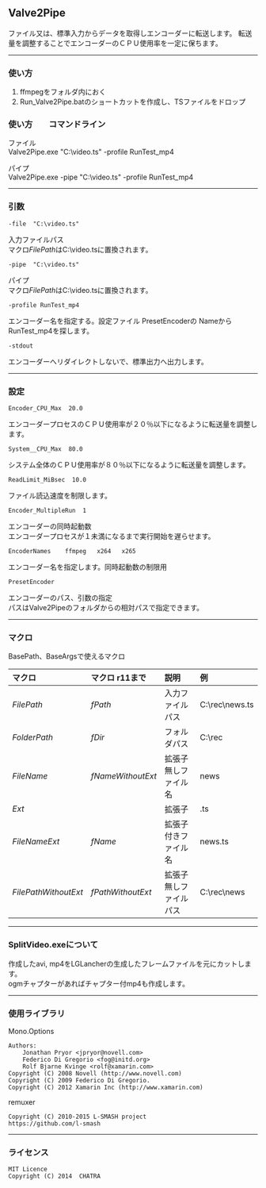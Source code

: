 ﻿
## Valve2Pipe

ファイル又は、標準入力からデータを取得しエンコーダーに転送します。
転送量を調整することでエンコーダーのＣＰＵ使用率を一定に保ちます。



------------------------------------------------------------------
### 使い方

1. ffmpegをフォルダ内におく
2. Run_Valve2Pipe.batのショートカットを作成し、TSファイルをドロップ



### 使い方　　コマンドライン

ファイル  
Valve2Pipe.exe  "C:\video.ts"        -profile RunTest_mp4  

パイプ  
Valve2Pipe.exe  -pipe "C:\video.ts"  -profile RunTest_mp4  



------------------------------------------------------------------
### 引数

    -file  "C:\video.ts"  
入力ファイルパス  
マクロ$FilePath$はC:\video.tsに置換されます。  


    -pipe  "C:\video.ts"  
パイプ  
マクロ$FilePath$はC:\video.tsに置換されます。  


    -profile RunTest_mp4
エンコーダー名を指定する。設定ファイル PresetEncoderの Nameから RunTest_mp4を探します。  


    -stdout
エンコーダーへリダイレクトしないで、標準出力へ出力します。  



------------------------------------------------------------------
### 設定

    Encoder_CPU_Max  20.0  
エンコーダープロセスのＣＰＵ使用率が２０％以下になるように転送量を調整します。  


    System__CPU_Max  80.0  
システム全体のＣＰＵ使用率が８０％以下になるように転送量を調整します。  


    ReadLimit_MiBsec  10.0  
ファイル読込速度を制限します。  


    Encoder_MultipleRun  1  
エンコーダーの同時起動数  
エンコーダープロセスが１未満になるまで実行開始を遅らせます。


    EncoderNames    ffmpeg   x264   x265  
エンコーダー名を指定します。同時起動数の制限用  


    PresetEncoder  
エンコーダーのパス、引数の指定  
パスはValve2Pipeのフォルダからの相対パスで指定できます。  



-----------------------------------------------------------------
### マクロ

BasePath、BaseArgsで使えるマクロ  

|  マクロ                |  マクロ  r11まで    |  説明                     |  例               |
|:-----------------------|:--------------------|:--------------------------|:------------------|
|  $FilePath$            |  $fPath$            |  入力ファイルパス         |  C:\rec\news.ts   |
|  $FolderPath$          |  $fDir$             |  フォルダパス             |  C:\rec           |
|  $FileName$            |  $fNameWithoutExt$  |  拡張子無しファイル名     |  news             |
|  $Ext$                 |                     |  拡張子                   |  .ts              |
|  $FileNameExt$         |  $fName$            |  拡張子付きファイル名     |  news.ts          |
|  $FilePathWithoutExt$  |  $fPathWithoutExt$  |  拡張子無しファイルパス   |  C:\rec\news      |



------------------------------------------------------------------
### SplitVideo.exeについて

作成したavi, mp4をLGLancherの生成したフレームファイルを元にカットします。  
ogmチャプターがあればチャプター付mp4も作成します。 



------------------------------------------------------------------
### 使用ライブラリ

Mono.Options  

    Authors:  
        Jonathan Pryor <jpryor@novell.com>  
        Federico Di Gregorio <fog@initd.org>  
        Rolf Bjarne Kvinge <rolf@xamarin.com>  
    Copyright (C) 2008 Novell (http://www.novell.com)  
    Copyright (C) 2009 Federico Di Gregorio.  
    Copyright (C) 2012 Xamarin Inc (http://www.xamarin.com)  


remuxer  

    Copyright (C) 2010-2015 L-SMASH project  
    https://github.com/l-smash  
 
 
 
------------------------------------------------------------------
### ライセンス

    MIT Licence
    Copyright (C) 2014  CHATRA


